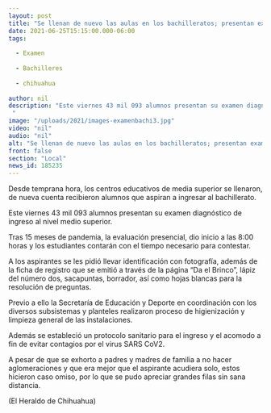 ```yaml
---
layout: post
title: "Se llenan de nuevo las aulas en los bachilleratos; presentan examen de admisión"
date: 2021-06-25T15:15:00.000-06:00
tags:
  
  - Examen
  
  - Bachilleres
  
  - chihuahua
  
author: nil
description: "Este viernes 43 mil 093 alumnos presentan su examen diagnóstico de ingreso al nivel medio superior "
image: "/uploads/2021/images-examenbachi3.jpg"
video: "nil"
audio: "nil"
alt: "Se llenan de nuevo las aulas en los bachilleratos; presentan examen de admisión"
front: false
section: "Local"
news_id: 185235
---
```


Desde temprana hora, los centros educativos de media superior se llenaron, de nueva cuenta recibieron alumnos que aspiran a ingresar al bachillerato.

Este viernes 43 mil 093 alumnos presentan su examen diagnóstico de ingreso al nivel medio superior.

Tras 15 meses de pandemia, la evaluación presencial, dio inicio a las 8:00 horas y los estudiantes contarán con el tiempo necesario para contestar.

A los aspirantes se les pidió llevar identificación con fotografía, además de la ficha de registro que se emitió a través de la página “Da el Brinco”, lápiz del número dos, sacapuntas, borrador, así como hojas blancas para la resolución de preguntas.

Previo a ello la Secretaría de Educación y Deporte en coordinación con los diversos subsistemas y planteles realizaron proceso de higienización y limpieza general de las instalaciones.

Además se estableció un protocolo sanitario para el ingreso y el acomodo a fin de evitar contagios por el virus SARS CoV2.

A pesar de que se exhorto a padres y madres de familia a no hacer aglomeraciones y que era mejor que el aspirante acudiera solo, estos hicieron caso omiso, por lo que se pudo apreciar grandes filas sin sana distancia.

(El Heraldo de Chihuahua)